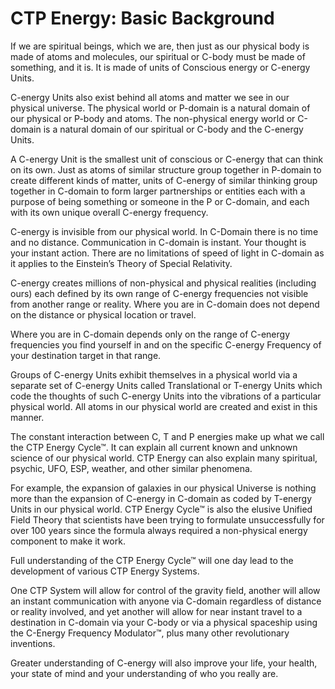 # CTP Energy: Basic Background

If we are spiritual beings, which we are, then just as our physical body is made of atoms and molecules, our spiritual or C-body must be made of something, and it is. It is made of units of Conscious energy or C-energy Units.

C-energy Units also exist behind all atoms and matter we see in our physical universe. The physical world or P-domain is a natural domain of our physical or P-body and atoms. The non-physical energy world or C-domain is a natural domain of our spiritual or C-body and the C-energy Units.

A C-energy Unit is the smallest unit of conscious or C-energy that can think on its own. Just as atoms of similar structure group together in P-domain to create different kinds of matter, units of C-energy of similar thinking group together in C-domain to form larger partnerships or entities each with a purpose of being something or someone in the P or C-domain, and each with its own unique overall C-energy frequency.

C-energy is invisible from our physical world. In C-Domain there is no time and no distance. Communication in C-domain is instant. Your thought is your instant action. There are no limitations of speed of light in C-domain as it applies to the Einstein’s Theory of Special Relativity.

C-energy creates millions of non-physical and physical realities (including ours) each defined by its own range of C-energy frequencies not visible from another range or reality. Where you are in C-domain does not depend on the distance or physical location or travel.

Where you are in C-domain depends only on the range of C-energy frequencies you find yourself in and on the specific C-energy Frequency of your destination target in that range.

Groups of C-energy Units exhibit themselves in a physical world via a separate set of C-energy Units called Translational or T-energy Units which code the thoughts of such C-energy Units into the vibrations of a particular physical world. All atoms in our physical world are created and exist in this manner.

The constant interaction between C, T and P energies make up what we call the CTP Energy Cycle™. It can explain all current known and unknown science of our physical world. CTP Energy can also explain many spiritual, psychic, UFO, ESP, weather, and other similar phenomena.

For example, the expansion of galaxies in our physical Universe is nothing more than the expansion of C-energy in C-domain as coded by T-energy Units in our physical world. CTP Energy Cycle™ is also the elusive Unified Field Theory that scientists have been trying to formulate unsuccessfully for over 100 years since the formula always required a non-physical energy component to make it work.

Full understanding of the CTP Energy Cycle™ will one day lead to the development of various CTP Energy Systems.

One CTP System will allow for control of the gravity field, another will allow an instant communication with anyone via C-domain regardless of distance or reality involved, and yet another will allow for near instant travel to a destination in C-domain via your C-body or via a physical spaceship using the C-Energy Frequency Modulator™, plus many other revolutionary inventions.

Greater understanding of C-energy will also improve your life, your health, your state of mind and your understanding of who you really are.
